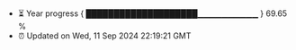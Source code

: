 - ⏳ Year progress { ████████████████████▁▁▁▁▁▁▁▁▁▁ } 69.65 %
- ⏰ Updated on Wed, 11 Sep 2024 22:19:21 GMT


